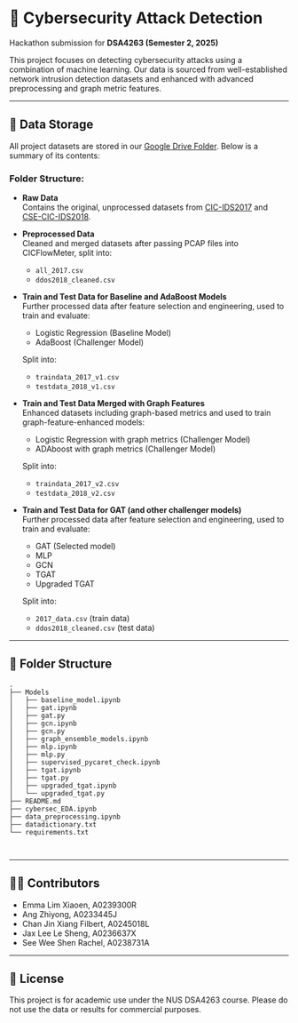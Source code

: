 # 🔐 Cybersecurity Attack Detection

Hackathon submission for **DSA4263 (Semester 2, 2025)**

This project focuses on detecting cybersecurity attacks using a combination of machine learning. Our data is sourced from well-established network intrusion detection datasets and enhanced with advanced preprocessing and graph metric features.

---

## 📁 Data Storage

All project datasets are stored in our [Google Drive Folder](https://drive.google.com/drive/folders/1IheCLjHlpWdNMZjccHZ7TaC7ZsoRBEwg?usp=sharing). Below is a summary of its contents:

### Folder Structure:

- **Raw Data**  
  Contains the original, unprocessed datasets from [CIC-IDS2017](https://www.unb.ca/cic/datasets/ids-2017.html) and [CSE-CIC-IDS2018](https://www.unb.ca/cic/datasets/ids-2018.html).

- **Preprocessed Data**  
  Cleaned and merged datasets after passing PCAP files into CICFlowMeter, split into:
  - `all_2017.csv`
  - `ddos2018_cleaned.csv`

- **Train and Test Data for Baseline and AdaBoost Models**  
  Further processed data after feature selection and engineering, used to train and evaluate:
  - Logistic Regression (Baseline Model)
  - AdaBoost (Challenger Model)
  
  Split into: 
  - `traindata_2017_v1.csv`
  - `testdata_2018_v1.csv`


- **Train and Test Data Merged with Graph Features**  
  Enhanced datasets including graph-based metrics and used to train graph-feature-enhanced models: 
  - Logistic Regression with graph metrics (Challenger Model)
  - ADAboost with graph metrics (Challenger Model)
  
  Split into: 
  - `traindata_2017_v2.csv`
  - `testdata_2018_v2.csv`

- **Train and Test Data for GAT (and other challenger models)**  
  Further processed data after feature selection and engineering, used to train and evaluate:
  - GAT (Selected model)
  - MLP
  - GCN
  - TGAT
  - Upgraded TGAT
  
  Split into: 
  - `2017_data.csv` (train data)
  - `ddos2018_cleaned.csv` (test data)

---
## 📁 Folder Structure 

```
.
├── Models
│   ├── baseline_model.ipynb
│   ├── gat.ipynb
│   ├── gat.py
│   ├── gcn.ipynb
│   ├── gcn.py
│   ├── graph_ensemble_models.ipynb
│   ├── mlp.ipynb
│   ├── mlp.py
│   ├── supervised_pycaret_check.ipynb
│   ├── tgat.ipynb
│   ├── tgat.py
│   ├── upgraded_tgat.ipynb
│   └── upgraded_tgat.py
├── README.md
├── cybersec_EDA.ipynb
├── data_preprocessing.ipynb
├── datadictionary.txt
└── requirements.txt

 

```

---

## 👩‍💻 Contributors

- Emma Lim Xiaoen, A0239300R
- Ang Zhiyong, A0233445J
- Chan Jin Xiang Filbert, A0245018L
- Jax Lee Le Sheng, A0236637X
- See Wee Shen Rachel, A0238731A

---

## 📌 License
This project is for academic use under the NUS DSA4263 course. Please do not use the data or results for commercial purposes.

